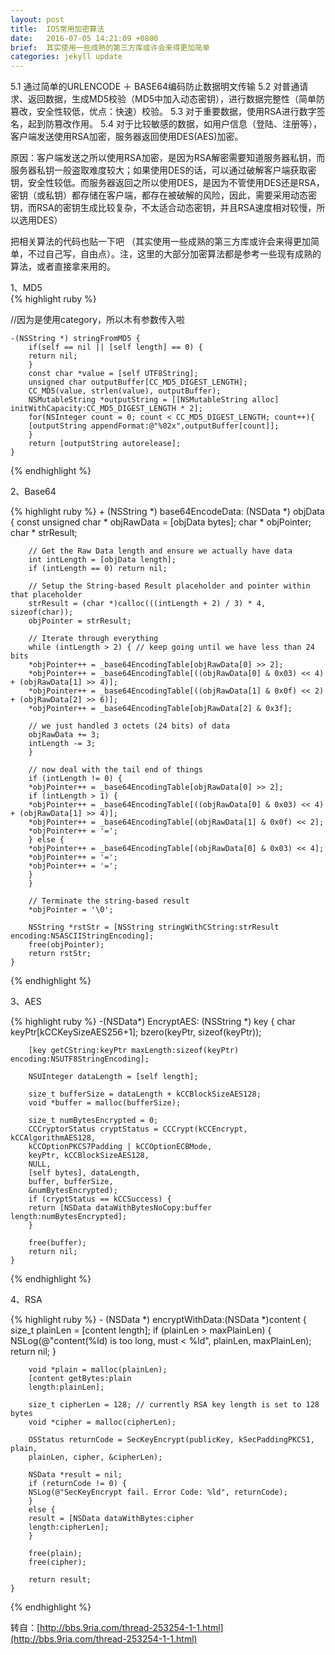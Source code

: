 ```yaml
---
layout: post
title:  IOS常用加密算法
date:   2016-07-05 14:21:09 +0800
brief:  其实使用一些成熟的第三方库或许会来得更加简单
categories: jekyll update
---
```



5.1 通过简单的URLENCODE ＋ BASE64编码防止数据明文传输
5.2 对普通请求、返回数据，生成MD5校验（MD5中加入动态密钥），进行数据完整性（简单防篡改，安全性较低，优点：快速）校验。 
5.3 对于重要数据，使用RSA进行数字签名，起到防篡改作用。
5.4 对于比较敏感的数据，如用户信息（登陆、注册等），客户端发送使用RSA加密，服务器返回使用DES(AES)加密。

原因：客户端发送之所以使用RSA加密，是因为RSA解密需要知道服务器私钥，而服务器私钥一般盗取难度较大；如果使用DES的话，可以通过破解客户端获取密钥，安全性较低。而服务器返回之所以使用DES，是因为不管使用DES还是RSA，密钥（或私钥）都存储在客户端，都存在被破解的风险，因此，需要采用动态密钥，而RSA的密钥生成比较复杂，不太适合动态密钥，并且RSA速度相对较慢，所以选用DES）

把相关算法的代码也贴一下吧 （其实使用一些成熟的第三方库或许会来得更加简单，不过自己写，自由点）。注，这里的大部分加密算法都是参考一些现有成熟的算法，或者直接拿来用的。



1、MD5  
{% highlight ruby %}

//因为是使用category，所以木有参数传入啦

	-(NSString *) stringFromMD5 {
		if(self == nil || [self length] == 0) {
		return nil;
		}
		const char *value = [self UTF8String];
		unsigned char outputBuffer[CC_MD5_DIGEST_LENGTH];
		CC_MD5(value, strlen(value), outputBuffer);
		NSMutableString *outputString = [[NSMutableString alloc] initWithCapacity:CC_MD5_DIGEST_LENGTH * 2];
		for(NSInteger count = 0; count < CC_MD5_DIGEST_LENGTH; count++){
		[outputString appendFormat:@"%02x",outputBuffer[count]];
		}
		return [outputString autorelease];
	}

{% endhighlight %}

2、Base64  

{% highlight ruby %}
	+ (NSString *) base64EncodeData: (NSData *) objData {
		const unsigned char * objRawData = [objData bytes];
		char * objPointer;
		char * strResult;

		// Get the Raw Data length and ensure we actually have data
		int intLength = [objData length];
		if (intLength == 0) return nil;

		// Setup the String-based Result placeholder and pointer within that placeholder
		strResult = (char *)calloc(((intLength + 2) / 3) * 4, sizeof(char));
		objPointer = strResult;

		// Iterate through everything
		while (intLength > 2) { // keep going until we have less than 24 bits
		*objPointer++ = _base64EncodingTable[objRawData[0] >> 2];
		*objPointer++ = _base64EncodingTable[((objRawData[0] & 0x03) << 4) + (objRawData[1] >> 4)];
		*objPointer++ = _base64EncodingTable[((objRawData[1] & 0x0f) << 2) + (objRawData[2] >> 6)];
		*objPointer++ = _base64EncodingTable[objRawData[2] & 0x3f];

		// we just handled 3 octets (24 bits) of data
		objRawData += 3;
		intLength -= 3;
		}

		// now deal with the tail end of things
		if (intLength != 0) {
		*objPointer++ = _base64EncodingTable[objRawData[0] >> 2];
		if (intLength > 1) {
		*objPointer++ = _base64EncodingTable[((objRawData[0] & 0x03) << 4) + (objRawData[1] >> 4)];
		*objPointer++ = _base64EncodingTable[(objRawData[1] & 0x0f) << 2];
		*objPointer++ = '=';
		} else {
		*objPointer++ = _base64EncodingTable[(objRawData[0] & 0x03) << 4];
		*objPointer++ = '=';
		*objPointer++ = '=';
		}
		}

		// Terminate the string-based result
		*objPointer = '\0';

		NSString *rstStr = [NSString stringWithCString:strResult encoding:NSASCIIStringEncoding];
		free(objPointer);
		return rstStr;
	}

{% endhighlight %}


3、AES

{% highlight ruby %}
	-(NSData*) EncryptAES: (NSString *) key {
		char keyPtr[kCCKeySizeAES256+1];
		bzero(keyPtr, sizeof(keyPtr));

		[key getCString:keyPtr maxLength:sizeof(keyPtr) encoding:NSUTF8StringEncoding];

		NSUInteger dataLength = [self length];

		size_t bufferSize = dataLength + kCCBlockSizeAES128;
		void *buffer = malloc(bufferSize);

		size_t numBytesEncrypted = 0;
		CCCryptorStatus cryptStatus = CCCrypt(kCCEncrypt, kCCAlgorithmAES128,
		kCCOptionPKCS7Padding | kCCOptionECBMode,
		keyPtr, kCCBlockSizeAES128,
		NULL,
		[self bytes], dataLength,
		buffer, bufferSize,
		&numBytesEncrypted);
		if (cryptStatus == kCCSuccess) {
		return [NSData dataWithBytesNoCopy:buffer length:numBytesEncrypted];
		}

		free(buffer);
		return nil;
	}
{% endhighlight %}



4、RSA

{% highlight ruby %}
	- (NSData *) encryptWithData:(NSData *)content {
		size_t plainLen = [content length];
		if (plainLen > maxPlainLen) {
		NSLog(@"content(%ld) is too long, must < %ld", plainLen, maxPlainLen);
		return nil;
		}

		void *plain = malloc(plainLen);
		[content getBytes:plain
		length:plainLen];

		size_t cipherLen = 128; // currently RSA key length is set to 128 bytes
		void *cipher = malloc(cipherLen);

		OSStatus returnCode = SecKeyEncrypt(publicKey, kSecPaddingPKCS1, plain,
		plainLen, cipher, &cipherLen);

		NSData *result = nil;
		if (returnCode != 0) {
		NSLog(@"SecKeyEncrypt fail. Error Code: %ld", returnCode);
		}
		else {
		result = [NSData dataWithBytes:cipher
		length:cipherLen];
		}

		free(plain);
		free(cipher);

		return result;
	}
{% endhighlight %}




转自：[http://bbs.9ria.com/thread-253254-1-1.html](http://bbs.9ria.com/thread-253254-1-1.html)